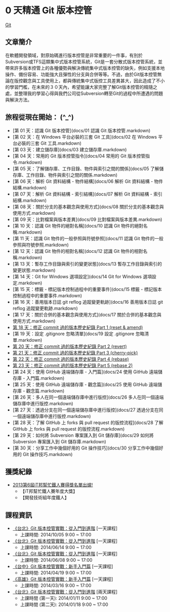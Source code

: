 0 天精通 Git 版本控管
====================


[Git](https://cloud.githubusercontent.com/assets/88981/7561160/79b1cc50-f7fc-11e4-8077-27335f520328.png)

文章簡介
------------

在軟體開發領域，對原始碼進行版本控管是非常重要的一件事，有別於Subversion或TFS這類集中式版本控管系統，Git是一套分散式版本控管系統，並帶來許多版本控管上的各種優勢與解決傳統集中式版本控管的缺失，例如支援本地操作、備份容易、功能強大且彈性的分支與合併等等。不過，由於Git版本控管無論在版控觀念與工具使用上，都與傳統集中式版控工具差異甚大，因此造成了不小的學習門檻，在未來的３０天內，希望能讓大家完整了解Git版本控管的精隨之處，並整理我的學習心得與我們公司從Subversion轉至Git的過程中所遭遇的問題與解決方法。

旅程從現在開始： (^_^)
--------------------------

* [第 01 天：認識 Git 版本控管](docs/01 認識 Git 版本控管.markdown)
* [第 02 天：在 Windows 平台必裝的三套 Git 工具](docs/02 在 Windows 平台必裝的三套 Git 工具.markdown)
* [第 03 天：建立儲存庫](docs/03 建立儲存庫.markdown)
* [第 04 天：常用的 Git 版本控管指令](docs/04 常用的 Git 版本控管指令.markdown)
* [第 05 天：了解儲存庫、工作目錄、物件與索引之間的關係](docs/05 了解儲存庫、工作目錄、物件與索引之間的關係.markdown)
* [第 06 天：解析 Git 資料結構 - 物件結構](docs/06 解析 Git 資料結構 - 物件結構.markdown)
* [第 07 天：解析 Git 資料結構 - 索引結構](docs/07 解析 Git 資料結構 - 索引結構.markdown)
* [第 08 天：關於分支的基本觀念與使用方式](docs/08 關於分支的基本觀念與使用方式.markdown)
* [第 09 天：比對檔案與版本差異](docs/09 比對檔案與版本差異.markdown)
* [第 10 天：認識 Git 物件的絕對名稱](docs/10 認識 Git 物件的絕對名稱.markdown)
* [第 11 天：認識 Git 物件的一般參照與符號參照](docs/11 認識 Git 物件的一般參照與符號參照.markdown)
* [第 12 天：認識 Git 物件的相對名稱](docs/12 認識 Git 物件的相對名稱.markdown)
* [第 13 天：暫存工作目錄與索引的變更狀態](docs/13 暫存工作目錄與索引的變更狀態.markdown)
* [第 14 天：Git for Windows 選項設定](docs/14 Git for Windows 選項設定.markdown)
* [第 15 天：標籤 - 標記版本控制過程中的重要事件](docs/15 標籤 - 標記版本控制過程中的重要事件.markdown)
* [第 16 天：善用版本日誌 git reflog 追蹤變更軌跡](docs/16 善用版本日誌 git reflog 追蹤變更軌跡.markdown)
* [第 17 天：關於合併的基本觀念與使用方式](docs/17 關於合併的基本觀念與使用方式.markdown)
* <a href="docs/18 修正 commit 過的版本歷史紀錄 Part 1 (reset & amend).markdown">第 18 天：修正 commit 過的版本歷史紀錄 Part 1 (reset & amend)</a>
* [第 19 天：設定 .gitignore 忽略清單](docs/19 設定 .gitignore 忽略清單.markdown)
* <a href="docs/20 修正 commit 過的版本歷史紀錄 Part 2 (revert).markdown">第 20 天：修正 commit 過的版本歷史紀錄 Part 2 (revert)</a>
* <a href="docs/21 修正 commit 過的版本歷史紀錄 Part 3 (cherry-pick).markdown">第 21 天：修正 commit 過的版本歷史紀錄 Part 3 (cherry-pick)</a>
* <a href="docs/22 修正 commit 過的版本歷史紀錄 Part 4 (rebase).markdown">第 22 天：修正 commit 過的版本歷史紀錄 Part 4 (rebase)</a>
* <a href="docs/23 修正 commit 過的版本歷史紀錄 Part 5 (rebase 2).markdown">第 23 天：修正 commit 過的版本歷史紀錄 Part 5 (rebase 2)</a>
* [第 24 天：使用 GitHub 遠端儲存庫 - 入門篇](docs/24 使用 GitHub 遠端儲存庫 - 入門篇.markdown)
* [第 25 天：使用 GitHub 遠端儲存庫 - 觀念篇](docs/25 使用 GitHub 遠端儲存庫 - 觀念篇.markdown)
* [第 26 天：多人在同一個遠端儲存庫中進行版控](docs/26 多人在同一個遠端儲存庫中進行版控.markdown)
* [第 27 天：透過分支在同一個遠端儲存庫中進行版控](docs/27 透過分支在同一個遠端儲存庫中進行版控.markdown)
* [第 28 天：了解 GitHub 上 forks 與 pull request 的版控流程](docs/28 了解 GitHub 上 forks 與 pull request 的版控流程.markdown)
* [第 29 天：如何將 Subversion 專案匯入到 Git 儲存庫](docs/29 如何將 Subversion 專案匯入到 Git 儲存庫.markdown)
* [第 30 天：分享工作中幾個好用的 Git 操作技巧](docs/30 分享工作中幾個好用的 Git 操作技巧.markdown)

獲獎紀錄
----------

* [2013第6屆iT邦幫忙鐵人賽得獎名單出爐!](http://ithelp.ithome.com.tw/question/10142953)
	* 【iT邦幫忙鐵人賽年度大獎】
	* 【開發技術組年度鐵人】

課程資訊
---------

* [《台北》Git 版本控管實戰：從入門到進階](http://miniasp.kktix.cc/events/git-taipei-06) [一天課程]
	* 上課時間: 2014/10/05 9:00 ~ 17:00
* [《台北》Git 版本控管實戰：從入門到進階](https://kktix.com/events/git-taipei-04) [一天課程]
	* 上課時間: 2014/06/14 9:00 ~ 17:00
* [《台北》Git 版本控管實戰：從入門到進階](https://kktix.com/events/git-taipei-03) [一天課程]
	* 上課時間: 2014/06/08 9:00 ~ 17:00
* [《台中》Git 版本控管實戰：新手入門篇](http://miniasp.kktix.cc/events/git-taichung-01) [一天課程]
	* 上課時間: 2014/04/19 9:00 ~ 17:00
* [《高雄》Git 版本控管實戰：新手入門篇](http://miniasp.kktix.cc/events/git-kaohsiung-01) [一天課程]
	* 上課時間: 2014/03/16 9:00 ~ 17:00
* [《台北》Git 版本控管實戰：從入門到進階](https://kktix.com/events/git-taipei-01) [兩天課程]
	* 上課時間 (第一天): 2014/01/11 9:00 ~ 17:00
	* 上課時間 (第二天): 2014/01/18 9:00 ~ 17:00
